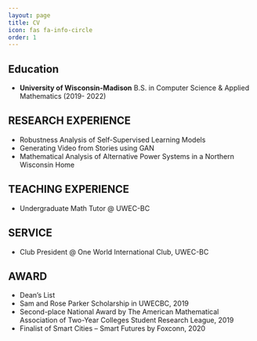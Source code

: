 ```yaml
---
layout: page
title: CV
icon: fas fa-info-circle
order: 1
---
```

<h2>Education</h2>

<ul>
	<li><strong>University of Wisconsin-Madison</strong>
    B.S. in Computer Science &amp; Applied Mathematics (2019- 2022)
</ul>

<h2>RESEARCH EXPERIENCE</h2>

<ul>
	<li>Robustness Analysis of Self-Supervised Learning Models</li>
	<li>Generating Video from Stories using GAN</li>
	<li>Mathematical Analysis of Alternative Power Systems in a Northern Wisconsin Home</li>
</ul>

<h2>TEACHING EXPERIENCE</h2>

<ul>
	<li>Undergraduate Math Tutor @ UWEC-BC</li>
</ul>

<h2>SERVICE</h2>

<ul>
	<li>Club President @ One World International Club, UWEC-BC</li>
</ul>

<h2>AWARD</h2>

<ul>
	<li>Dean’s List</li>
	<li>Sam and Rose Parker Scholarship in UWECBC, 2019</li>
	<li>Second-place National Award by The American Mathematical Association of Two-Year Colleges Student Research League, 2019</li>
	<li>Finalist of Smart Cities – Smart Futures by Foxconn, 2020</li>
</ul>
